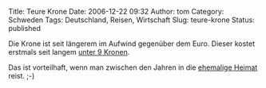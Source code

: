 Title: Teure Krone
Date: 2006-12-22 09:32
Author: tom
Category: Schweden
Tags: Deutschland, Reisen, Wirtschaft
Slug: teure-krone
Status: published

Die Krone ist seit längerem im Aufwind gegenüber dem Euro. Dieser kostet
erstmals seit langem [unter 9
Kronen](http://de.finance.yahoo.com/currency/convert?from=EUR&to=SEK&amt=1&t=5y).

Das ist vorteilhaft, wenn man zwischen den Jahren in die [ehemalige
Heimat](http://de.wikipedia.org/wiki/Aschaffenburg) reist. ;-)


